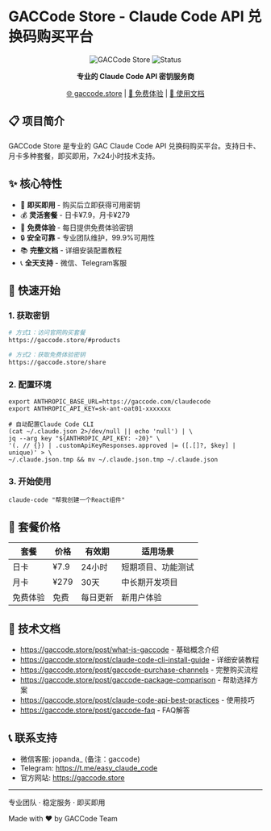 # GACCode Store - Claude Code API 兑换码购买平台

  <div align="center">

  ![GACCode Store](https://img.shields.io/badge/GACCode-Store-blue?style=for-the-badge)
  ![Status](https://img.shields.io/badge/status-active-success?style=for-the-badge)

  **专业的 Claude Code API 密钥服务商**

  [🌐 gaccode.store](https://gaccode.store) | [🎁 免费体验](https://gaccode.store/share) | [📖 
  使用文档](https://gaccode.store/posts)

  </div>

  ## 📋 项目简介

  GACCode Store 是专业的 GAC Claude Code API 兑换码购买平台。支持日卡、月卡多种套餐，即买即用，7x24小时技术支持。

  ## ✨ 核心特性

  - 🚀 **即买即用** - 购买后立即获得可用密钥
  - 💰 **灵活套餐** - 日卡¥7.9，月卡¥279
  - 🎁 **免费体验** - 每日提供免费体验密钥
  - 🔒 **安全可靠** - 专业团队维护，99.9%可用性
  - 📚 **完整文档** - 详细安装配置教程
  - 📞 **全天支持** - 微信、Telegram客服

  ## 🚀 快速开始

  ### 1. 获取密钥
  ```bash
  # 方式1：访问官网购买套餐
  https://gaccode.store/#products

  # 方式2：获取免费体验密钥
  https://gaccode.store/share
  ```
  ### 2. 配置环境
  ```
  export ANTHROPIC_BASE_URL=https://gaccode.com/claudecode
  export ANTHROPIC_API_KEY=sk-ant-oat01-xxxxxxx

  # 自动配置Claude Code CLI
  (cat ~/.claude.json 2>/dev/null || echo 'null') | \
  jq --arg key "${ANTHROPIC_API_KEY: -20}" \
  '(. // {}) | .customApiKeyResponses.approved |= ([.[]?, $key] | unique)' > \
  ~/.claude.json.tmp && mv ~/.claude.json.tmp ~/.claude.json
   ```
  
  ### 3. 开始使用
  ```
  claude-code "帮我创建一个React组件"
  ```
  
  ## 🎯 套餐价格

  | 套餐   | 价格   | 有效期  | 适用场景      |
  |------|------|------|-----------|
  | 日卡   | ¥7.9 | 24小时 | 短期项目、功能测试 |
  | 月卡   | ¥279 | 30天  | 中长期开发项目   |
  | 免费体验 | 免费   | 每日更新 | 新用户体验     |

  ## 📖 技术文档

  - https://gaccode.store/post/what-is-gaccode - 基础概念介绍
  - https://gaccode.store/post/claude-code-cli-install-guide - 详细安装教程
  - https://gaccode.store/post/gaccode-purchase-channels - 完整购买流程
  - https://gaccode.store/post/gaccode-package-comparison - 帮助选择方案
  - https://gaccode.store/post/claude-code-api-best-practices - 使用技巧
  - https://gaccode.store/post/gaccode-faq - FAQ解答

  ## 📞 联系支持

  - 微信客服: jopanda_ (备注：gaccode)
  - Telegram: https://t.me/easy_claude_code
  - 官方网站: https://gaccode.store

  ---
  专业团队 · 稳定服务 · 即买即用

  Made with ❤️ by GACCode Team
